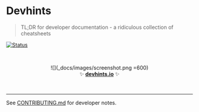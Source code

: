 # Devhints

> TL;DR for developer documentation - a ridiculous collection of cheatsheets

[![Status](https://travis-ci.org/rstacruz/cheatsheets.svg?branch=master)](https://travis-ci.org/rstacruz/cheatsheets "See test builds")

<br>

<p align='center'>
![](_docs/images/screenshot.png =600)
<br>
✨ <b><a href='https://devhints.io/'>devhints.io</a></b> ✨
</p>

<br>

---

See [CONTRIBUTING.md](CONTRIBUTING.md) for developer notes.
